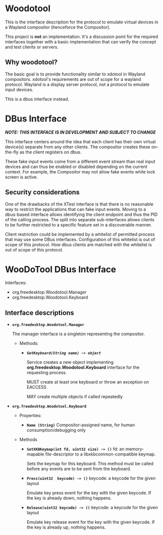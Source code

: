 Woodotool
=========

This is the interface description for the protocol to emulate virtual
devices in a Wayland compositor (henceforce the Compositor).

This project is **not** an implementation. It's a discussion point for the
required interfaces together with a basic implementation that can verify
the concept and test clients or servers.

Why woodotool?
--------------

The basic goal is to provide functionality similar to xdotool in Wayland
compositors. xdotool's requirements are out of scope for a wayland protocol.
Wayland is a display server protocol, not a protocol to emulate input
devices.

This is a dbus interface instead.

DBus Interface
==============

***NOTE: THIS INTERFACE IS IN DEVELOPMENT AND SUBJECT TO CHANGE***


This interface centers around the idea that each client has their own
virtual device(s) separate from any other clients. The compositor creates
these on-the-fly as the client registers on dbus.

These fake input events come from a different event stream than real input
devices and can thus be enabled or disabled depending on the current
context. For example, the Compositor may not allow fake events while lock
screen is active.

Security considerations
-----------------------

One of the drawbacks of the XTest interface is that there is no reasonable
way to restrict the applications that can fake input events. Moving to a
dbus-based interface allows identifying the client endpoint and thus the PID
of the calling process. The split into separate sub-interfaces allows
clients to be further restricted to a specific feature set in a discoverable
manner.

Client restriction could be implemented by a whitelist of permitted process
that may use some DBus interfaces. Configuration of this whitelist is
out of scope of this protocol. How dbus clients are matched with the
whitelist is out of scope of this protocol.

WooDoTool DBus Interface
========================

Interfaces:

- org.freedesktop.Woodotool.Manager
- org.freedesktop.Woodotool.Keyboard


Interface descriptions
----------------------

- **`org.freedesktop.Woodotool.Manager`**

  The manager interface is a singleton representing the compositor.

  - Methods:

    - ***`GetKeyboard(String name) -> object`***

      Service creates a new object implementing
      **org.freedesktop.Woodotool.Keyboard** interface for the
      requesting process.

      MUST create at least one keyboard or throw an exception on EACCESS

      MAY create multiple objects if called repeatedly
- **`org.freedesktop.Woodotool.Keyboard`**
  - Properties:

    - **`Name (String)`**
      Compositor-assigned name, for human consumption/debugging only

  - Methods

    - **`SetXKBKeymap(int fd, uint32 size) -> ()`**
        fd: an memory-mapable file-descriptor to a libxkbcommon-compatible keymap.

        Sets the keymap for this keyboard. This method must be called before
        any events are to be sent from the keyboard.

    - **`Press(uint32  keycode) -> ()`**
        keycode: a keycode for the given layout

        Emulate key press event for the key with the given keycode. If the
        key is already down, nothing happens.

    - **`Release(uint32 keycode) -> ()`**
        keycode: a keycode for the given layout

        Emulate key release event for the key with the given keycode. If the
        key is already up, nothing happens.
